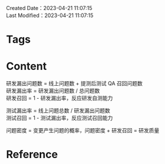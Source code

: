 Created Date：2023-04-21 11:07:15  
Last Modified：2023-04-21 11:07:15

# Tags

# Content

研发漏出问题数 = 线上问题数 + 提测后测试 QA 召回问题数  
研发漏出率 = 研发漏出问题数 / 总问题数  
研发召回 = 1 - 研发漏出率，反应研发自测能力

测试漏出率 = 线上问题总数 / 研发漏出问题数  
测试召回 = 1 - 测试漏出率，反应测试召回能力

问题密度 = 变更产生问题的概率，问题密度 + 研发召回 = 研发质量

# Reference
